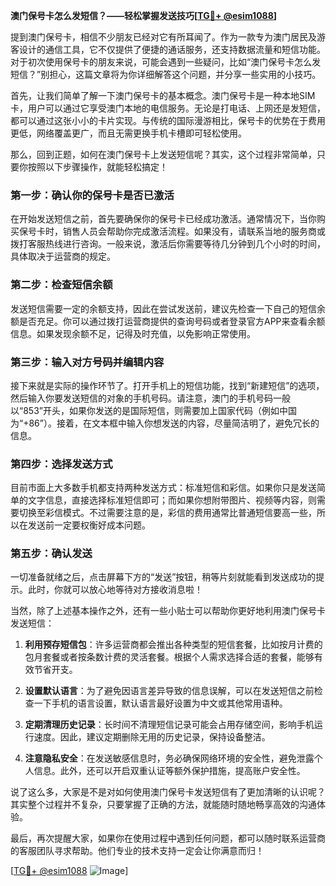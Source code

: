 **澳门保号卡怎么发短信？——轻松掌握发送技巧[[TG💪+ @esim1088](https://t.me/s/esim1088)]**

提到澳门保号卡，相信不少朋友已经对它有所耳闻了。作为一款专为澳门居民及游客设计的通信工具，它不仅提供了便捷的通话服务，还支持数据流量和短信功能。对于初次使用保号卡的朋友来说，可能会遇到一些疑问，比如“澳门保号卡怎么发短信？”别担心，这篇文章将为你详细解答这个问题，并分享一些实用的小技巧。

首先，让我们简单了解一下澳门保号卡的基本概念。澳门保号卡是一种本地SIM卡，用户可以通过它享受澳门本地的电信服务。无论是打电话、上网还是发短信，都可以通过这张小小的卡片实现。与传统的国际漫游相比，保号卡的优势在于费用更低，网络覆盖更广，而且无需更换手机卡槽即可轻松使用。

那么，回到正题，如何在澳门保号卡上发送短信呢？其实，这个过程非常简单，只要你按照以下步骤操作，就能轻松搞定！

### **第一步：确认你的保号卡是否已激活**
在开始发送短信之前，首先要确保你的保号卡已经成功激活。通常情况下，当你购买保号卡时，销售人员会帮助你完成激活流程。如果没有，请联系当地的服务商或拨打客服热线进行咨询。一般来说，激活后你需要等待几分钟到几个小时的时间，具体取决于运营商的规定。

### **第二步：检查短信余额**
发送短信需要一定的余额支持，因此在尝试发送前，建议先检查一下自己的短信余额是否充足。你可以通过拨打运营商提供的查询号码或者登录官方APP来查看余额信息。如果发现余额不足，记得及时充值，以免影响正常使用。

### **第三步：输入对方号码并编辑内容**
接下来就是实际的操作环节了。打开手机上的短信功能，找到“新建短信”的选项，然后输入你要发送短信的对象的手机号码。请注意，澳门的手机号码一般以“853”开头，如果你发送的是国际短信，则需要加上国家代码（例如中国为“+86”）。接着，在文本框中输入你想发送的内容，尽量简洁明了，避免冗长的信息。

### **第四步：选择发送方式**
目前市面上大多数手机都支持两种发送方式：标准短信和彩信。如果你只是发送简单的文字信息，直接选择标准短信即可；而如果你想附带图片、视频等内容，则需要切换至彩信模式。不过需要注意的是，彩信的费用通常比普通短信要高一些，所以在发送前一定要权衡好成本问题。

### **第五步：确认发送**
一切准备就绪之后，点击屏幕下方的“发送”按钮，稍等片刻就能看到发送成功的提示。此时，你就可以放心地等待对方接收消息啦！

当然，除了上述基本操作之外，还有一些小贴士可以帮助你更好地利用澳门保号卡发送短信：

1. **利用预存短信包**：许多运营商都会推出各种类型的短信套餐，比如按月计费的包月套餐或者按条数计费的灵活套餐。根据个人需求选择合适的套餐，能够有效节省开支。
   
2. **设置默认语言**：为了避免因语言差异导致的信息误解，可以在发送短信之前检查一下手机的语言设置，默认语言最好设置为中文或其他常用语种。

3. **定期清理历史记录**：长时间不清理短信记录可能会占用存储空间，影响手机运行速度。因此，建议定期删除无用的历史记录，保持设备整洁。

4. **注意隐私安全**：在发送敏感信息时，务必确保网络环境的安全性，避免泄露个人信息。此外，还可以开启双重认证等额外保护措施，提高账户安全性。

说了这么多，大家是不是对如何使用澳门保号卡发送短信有了更加清晰的认识呢？其实整个过程并不复杂，只要掌握了正确的方法，就能随时随地畅享高效的沟通体验。

最后，再次提醒大家，如果你在使用过程中遇到任何问题，都可以随时联系运营商的客服团队寻求帮助。他们专业的技术支持一定会让你满意而归！

[[TG💪+ @esim1088](https://t.me/s/esim1088) ![Image](https://i.postimg.cc/4NQfJmqS/Snipaste-2025-05-13-00-14-12.png)]